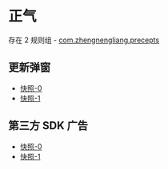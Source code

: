 # 正气

存在 2 规则组 - [com.zhengnengliang.precepts](/src/apps/com.zhengnengliang.precepts.ts)

## 更新弹窗

- [快照-0](https://i.gkd.li/import/12727650)
- [快照-1](https://gkd-kit.gitee.io/import/12715352)

## 第三方 SDK 广告

- [快照-0](https://i.gkd.li/import/12739767)
- [快照-1](https://i.gkd.li/import/12727705)
